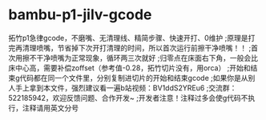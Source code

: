 # bambu-p1-jilv-gcode
拓竹p1急律gcode，不磨嘴、无清理线、精简步骤、快速开打、0维护
;原理是打完再清理喷嘴，节省掉下次开打清理的时间，所以首次运行前擦干净喷嘴！！
;首次用擦不干净喷嘴为正常现象，循环两三次就好
;归零点在床面右下角，一般会比床中心高，需要补偿zoffset（参考值-0.28，拓竹切片没有，用orca）
;开始和结束g代码都在同一个文件里，分别复制进切片的开始和结束gcode
;如果你是从别人手上拿到本文件，强烈建议看一遍b站视频：BV1ddS2YREu6
;交流群：522185942，欢迎反馈问题、合作开发~
;开发者注意！注释过多会使g代码不执行，注释请用英文分号
 
